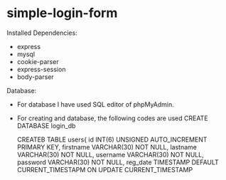 # simple-login-form

Installed Dependencies:
- express 
- mysql 
- cookie-parser 
- express-session 
- body-parser


Database:
- For database I have used SQL editor of phpMyAdmin.
- For creating and database, the following codes are used
  CREATE DATABASE login_db
  
  CREATEB TABLE users{
  id INT(6) UNSIGNED AUTO_INCREMENT PRIMARY KEY,
  firstname VARCHAR(30) NOT NULL,
  lastname VARCHAR(30) NOT NULL,
  username VARCHAR(30) NOT NULL,
  password VARCHAR(30) NOT NULL,
  reg_date TIMESTAMP DEFAULT CURRENT_TIMESTAPM ON UPDATE CURRENT_TIMESTAMP
  
  
